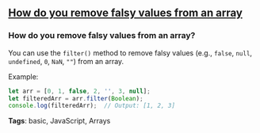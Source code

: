 ## [How do you remove falsy values from an array](#how-do-you-remove-falsy-values-from-an-array)

### How do you remove falsy values from an array?

You can use the `filter()` method to remove falsy values (e.g., `false`, `null`, `undefined`, `0`, `NaN`, `""`) from an array.

Example:

```javascript
let arr = [0, 1, false, 2, '', 3, null];
let filteredArr = arr.filter(Boolean);
console.log(filteredArr);  // Output: [1, 2, 3]
```

**Tags**: basic, JavaScript, Arrays



